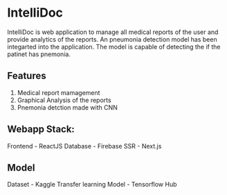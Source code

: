 # IntelliDoc

IntelliDoc is web application to manage all medical reports of the user and provide analytics of the reports. An pneumonia detection model has been integarted into the application. The model is capable of detecting the if the patinet has pnemonia.

## Features
1. Medical report mamagement
2. Graphical Analysis of the reports
3. Pnemonia detction made with CNN

## Webapp Stack:
Frontend - ReactJS
Database - Firebase
SSR - Next.js

## Model
Dataset - Kaggle
Transfer learning Model - Tensorflow Hub

